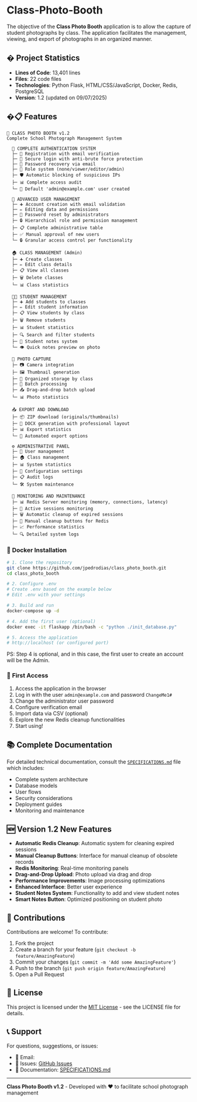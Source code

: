 # Class-Photo-Booth
The objective of the **Class Photo Booth** application is to allow the capture of student photographs by class. The application facilitates the management, viewing, and export of photographs in an organized manner.

## � Project Statistics
- **Lines of Code**: 13,401 lines
- **Files**: 22 code files
- **Technologies**: Python Flask, HTML/CSS/JavaScript, Docker, Redis, PostgreSQL
- **Version**: 1.2 (updated on 09/07/2025)

## �📋 Features
```
📸 CLASS PHOTO BOOTH v1.2
Complete School Photograph Management System

  🔐 COMPLETE AUTHENTICATION SYSTEM
  ├─ 📧 Registration with email verification
  ├─ 🔑 Secure login with anti-brute force protection
  ├─ 🔄 Password recovery via email
  ├─ 👥 Role system (none/viewer/editor/admin)
  ├─ 🛡️ Automatic blocking of suspicious IPs
  ├─ 📊 Complete access audit
  └─ 👤 Default 'admin@example.com' user created

  👤 ADVANCED USER MANAGEMENT
  ├─ ➕ Account creation with email validation
  ├─ ✏️ Editing data and permissions
  ├─ 🔑 Password reset by administrators
  ├─ 🔒 Hierarchical role and permission management
  ├─ 📋 Complete administrative table
  ├─ ✅ Manual approval of new users
  └─ 🔒 Granular access control per functionality

  🏠 CLASS MANAGEMENT (Admin)
  ├─ ➕ Create classes
  ├─ ✏️ Edit class details
  ├─ 📋 View all classes
  ├─ 🗑️ Delete classes
  └─ 📊 Class statistics

  👨‍🎓 STUDENT MANAGEMENT
  ├─ ➕ Add students to classes
  ├─ ✏️ Edit student information
  ├─ 📋 View students by class
  ├─ 🗑️ Remove students
  ├─ 📊 Student statistics
  ├─ 🔍 Search and filter students
  ├─ 📝 Student notes system
  └─ 👁️ Quick notes preview on photo

  📸 PHOTO CAPTURE
  ├─ 📷 Camera integration
  ├─ 🖼️ Thumbnail generation
  ├─ 📁 Organized storage by class
  ├─ 🔄 Batch processing
  ├─ 📤 Drag-and-drop batch upload
  └─ 📊 Photo statistics

  📤 EXPORT AND DOWNLOAD
  ├─ 📦 ZIP download (originals/thumbnails)
  ├─ 📄 DOCX generation with professional layout
  ├─ 📊 Export statistics
  └─ 🔄 Automated export options

  ⚙️ ADMINISTRATIVE PANEL
  ├─ 👤 User management
  ├─ 🏠 Class management
  ├─ 📊 System statistics
  ├─ 🔧 Configuration settings
  ├─ 📋 Audit logs
  └─ 🛠️ System maintenance

  🔧 MONITORING AND MAINTENANCE
  ├─ 📊 Redis Server monitoring (memory, connections, latency)
  ├─ 👥 Active sessions monitoring
  ├─ 🗑️ Automatic cleanup of expired sessions
  ├─ 🧹 Manual cleanup buttons for Redis
  ├─ 📈 Performance statistics
  └─ 🔍 Detailed system logs
```

### 🐳 **Docker Installation**
```bash
# 1. Clone the repository
git clone https://github.com/jpedrodias/class_photo_booth.git
cd class_photo_booth

# 2. Configure .env
# Create .env based on the example below
# Edit .env with your settings

# 3. Build and run
docker-compose up -d

# 4. Add the first user (optional)
docker exec -it flaskapp /bin/bash -c "python ./init_database.py"

# 5. Access the application
# http://localhost (or configured port)
```

PS: Step 4 is optional, and in this case, the first user to create an account will be the Admin.

### 🔧 **First Access**
1. Access the application in the browser
2. Log in with the user `admin@example.com` and password `ChangeMe1#`
3. Change the administrator user password
4. Configure verification email
5. Import data via CSV (optional)
6. Explore the new Redis cleanup functionalities
7. Start using!

## 📚 Complete Documentation

For detailed technical documentation, consult the [`SPECIFICATIONS.md`](SPECIFICATIONS.md) file which includes:
- Complete system architecture
- Database models
- User flows
- Security considerations
- Deployment guides
- Monitoring and maintenance

## 🆕 **Version 1.2 New Features**
- **Automatic Redis Cleanup**: Automatic system for cleaning expired sessions
- **Manual Cleanup Buttons**: Interface for manual cleanup of obsolete records
- **Redis Monitoring**: Real-time monitoring panels
- **Drag-and-Drop Upload**: Photo upload via drag and drop
- **Performance Improvements**: Image processing optimizations
- **Enhanced Interface**: Better user experience
- **Student Notes System**: Functionality to add and view student notes
- **Smart Notes Button**: Optimized positioning on student photo

## 🤝 Contributions

Contributions are welcome! To contribute:

1. Fork the project
2. Create a branch for your feature (`git checkout -b feature/AmazingFeature`)
3. Commit your changes (`git commit -m 'Add some AmazingFeature'`)
4. Push to the branch (`git push origin feature/AmazingFeature`)
5. Open a Pull Request

## 📄 License

This project is licensed under the [MIT License](LICENSE) - see the LICENSE file for details.

## 📞 Support

For questions, suggestions, or issues:
- 📧 Email: 
- 🐛 Issues: [GitHub Issues](https://github.com/jpedrodias/class_photo_booth/issues)
- 📖 Documentation: [SPECIFICATIONS.md](SPECIFICATIONS.md)

---

**Class Photo Booth v1.2** - Developed with ❤️ to facilitate school photograph management
